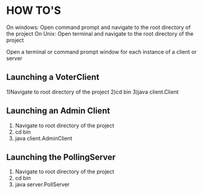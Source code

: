 HOW TO'S
========

On windows: Open command prompt and navigate to the root directory of the project
On Unix: Open terminal and navigate to the root directory of the project

Open a terminal or command prompt window for each instance of a client or server 

Launching a VoterClient
---------------------------
  1)Navigate to root directory of the project
  2)cd bin
  3)java client.Client
  
  

Launching an Admin Client
---------------------------
1) Navigate to root directory of the project
2) cd bin
3) java client.AdminClient



Launching the PollingServer
---------------------------
1) Navigate to root directory of the project
2) cd bin 
3) java server.PollServer
 
